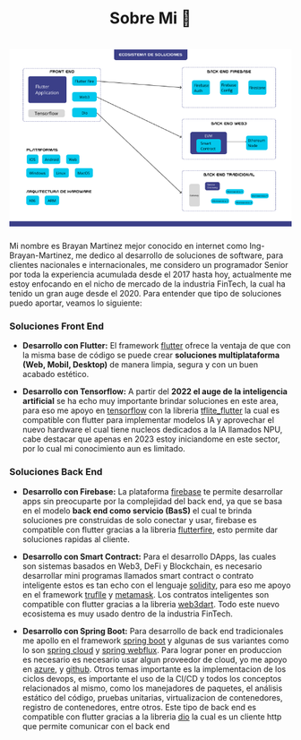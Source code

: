 <h1 align="center"> Sobre Mi 👋</h1>

<h1 align="center">
  <img src="https://github.com/Ing-Brayan-Martinez/Ing-Brayan-Martinez/blob/master/docs/GitHub-Portada.png" alt="Code" width="800"/>
</h1>

Mi nombre es Brayan Martinez mejor conocido en internet como Ing-Brayan-Martinez, me dedico al desarrollo de soluciones 
de software, para clientes nacionales e internacionales, me considero un programador Senior por toda la experiencia 
acumulada desde el 2017 hasta hoy, actualmente me estoy enfocando en el nicho de mercado de la industria FinTech, la 
cual ha tenido un gran auge desde el 2020. Para entender que tipo de soluciones puedo aportar, veamos lo siguiente:

### Soluciones Front End

- **Desarrollo con Flutter:** El framework [flutter](https://flutter.dev/) ofrece la ventaja de que con la misma base de
código se puede crear **soluciones multiplataforma (Web, Mobil, Desktop)** de manera limpia, segura y con un buen acabado
estético.

- **Desarrollo con Tensorflow:** A partir del **2022 el auge de la inteligencia artificial** se ha echo muy 
importante brindar soluciones en este area, para eso me apoyo en [tensorflow](https://www.tensorflow.org/) con la 
libreria [tflite_flutter](https://pub.dev/packages/tflite_flutter) la cual es compatible con flutter para implementar modelos IA
y aprovechar el nuevo hardware el cual tiene nucleos dedicados a la IA llamados NPU, cabe destacar que apenas en 2023 
estoy iniciandome en este sector, por lo cual mi conocimiento aun es limitado.

### Soluciones Back End

- **Desarrollo con Firebase:** La plataforma [firebase](https://firebase.google.com) te permite desarrollar apps sin 
preocuparte por la complejidad del back end, ya que se basa en el modelo **back end como servicio (BasS)** el cual te 
brinda soluciones pre construidas de solo conectar y usar, firebase es compatible con flutter gracias a la libreria 
[flutterfire](https://firebase.flutter.dev/), esto permite dar soluciones rapidas al cliente.

- **Desarrollo con Smart Contract:** Para el desarrollo DApps, las cuales son sistemas basados en Web3, DeFi y Blockchain, 
es necesario desarrollar mini programas llamados smart contract o contrato inteligente estos es tan echo con el lenguaje
[solidity](https://soliditylang.org/), para eso me apoyo en el framework [truflle](https://trufflesuite.com/) y 
[metamask](https://metamask.io/). Los contratos inteligentes son compatible con flutter gracias a la libreria 
[web3dart](https://pub.dev/packages/web3dart). Todo este nuevo ecosistema es muy usado dentro de la industria FinTech.

- **Desarrollo con Spring Boot:** Para desarrollo de back end tradicionales me apollo en el framework 
[spring boot](https://spring.io/) y algunas de sus variantes como lo son [spring cloud](https://spring.io/cloud) y
[spring webflux](https://spring.io/reactive). Para lograr poner en produccion es necesario es necesario usar algun 
proveedor de cloud, yo me apoyo en [azure](https://azure.microsoft.com/en-us), y [github](https://github.com/). Otros 
temas importante es la implementacion de los ciclos devops, es importante el uso de la CI/CD y todos los conceptos 
relacionados al mismo, como los manejadores de paquetes, el análisis estático del código, pruebas unitarias, 
virtualizacion de contenedores, registro de contenedores, entre otros. Este tipo de back end es compatible con flutter
gracias a la libreria [dio](https://pub.dev/packages/dio) la cual es un cliente http que permite comunicar con el 
back end 

